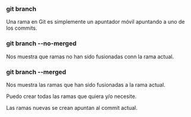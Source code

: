### git branch

Una rama en Git es simplemente un apuntador móvil apuntando a uno de los commits.


### git branch --no-merged
Nos muestra que ramas no han sido fusionadas conn la rama actual.

### git branch --merged
Nos muestra las ramas que han sido fusionadas a la rama actual.

Puedo crear todas las ramas que quiera y/o necesite.

Las ramas nuevas se crean apuntan al commit actual.

